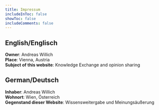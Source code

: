 ```yaml
---
title: Impressum
includeInToc: false
showToc: false
includeComments: false
---
```


## English/Englisch

**Owner**: Andreas Willich  
**Place**: Vienna, Austria  
**Subject of this website**: Knowledge Exchange and opinion sharing

## German/Deutsch

**Inhaber**: Andreas Willich  
**Wohnort**: Wien, Österreich  
**Gegenstand dieser Website**: Wissensweitergabe und Meinungsäußerung  
